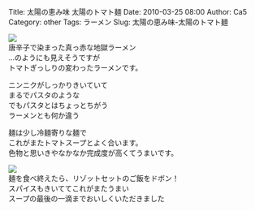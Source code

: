 Title: 太陽の恵み味 太陽のトマト麺
Date: 2010-03-25 08:00
Author: Ca5
Category: other
Tags: ラーメン
Slug: 太陽の恵み味-太陽のトマト麺

[![](http://farm3.static.flickr.com/2770/4449017533_c0e4f17931_m.jpg)](http://www.flickr.com/photos/46200029@N06/4449017533/)  
唐辛子で染まった真っ赤な地獄ラーメン  
…のようにも見えそうですが  
トマトぎっしりの変わったラーメンです。

ニンニクがしっかりきいていて  
まるでパスタのような  
でもパスタとはちょっとちがう  
ラーメンとも何か違う

麺は少し冷麺寄りな麺で  
これがまたトマトスープとよく合います。  
色物と思いきやなかなか完成度が高くてうまいです。

[![](http://farm5.static.flickr.com/4069/4449017957_62df42846e_m.jpg)](http://www.flickr.com/photos/46200029@N06/4449017957/)  
麺を食べ終えたら、リゾットセットのご飯をドボン！  
スパイスもきいててこれがまたうまい  
スープの最後の一滴までおいしくいただきました
